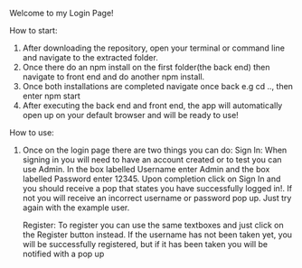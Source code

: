 Welcome to my Login Page!

How to start:

1. After downloading the repository, open your terminal or command line and navigate to the extracted folder.
2. Once there do an npm install on the first folder(the back end) then navigate to front end and do another npm install.
3. Once both installations are completed navigate once back e.g cd .., then enter npm start
4. After executing the back end and front end, the app will automatically open up on your default browser and will be ready to use!


How to use:

1. Once on the login page there are two things you can do:
	Sign In:
	When signing in you will need to have an account created or to test you can use Admin.
	In the box labelled Username enter Admin and the box labelled Password enter 12345.
	Upon completion click on Sign In and you should receive a pop that states you have
	successfully logged in!. If not you will receive an incorrect username or password
	pop up. Just try again with the example user.

	Register:
	To register you can use the same textboxes and just click on the Register button
	instead. If the username has not been taken yet, you will be successfully registered,
	but if it has been taken you will be notified with a pop up